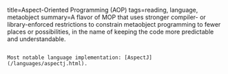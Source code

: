 title=Aspect-Oriented Programming (AOP)
tags=reading, language, metaobject
summary=A flavor of MOP that uses stronger compiler- or library-enforced restrictions to constrain metaobject programming to fewer places or possibilities, in the name of keeping the code more predictable and understandable.
~~~~~~

Most notable language implementation: [AspectJ](/languages/aspectj.html).

